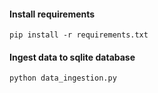 #### Install requirements

`pip install -r requirements.txt`

#### Ingest data to sqlite database

`python data_ingestion.py`
